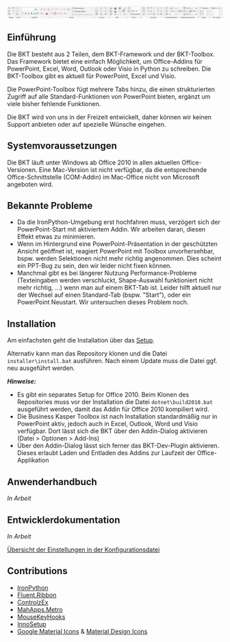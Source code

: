 <img src="documentation/screenshot.png">

## Einführung

Die BKT besteht aus 2 Teilen, dem BKT-Framework und der BKT-Toolbox. Das Framework bietet eine einfach Möglichkeit, um Office-Addins für PowerPoint, Excel, Word, Outlook oder Visio in Python zu schreiben. Die BKT-Toolbox gibt es aktuell für PowerPoint, Excel und Visio.

Die PowerPoint-Toolbox fügt mehrere Tabs hinzu, die einen strukturierten Zugriff auf alle Standard-Funktionen von PowerPoint bieten, ergänzt um viele bisher fehlende Funktionen.

Die BKT wird von uns in der Freizeit entwickelt, daher können wir keinen Support anbieten oder auf spezielle Wünsche eingehen.

## Systemvoraussetzungen

Die BKT läuft unter Windows ab Office 2010 in allen aktuellen Office-Versionen. Eine Mac-Version ist nicht verfügbar, da die entsprechende Office-Schnittstelle (COM-Addin) im Mac-Office nicht von Microsoft angeboten wird.

## Bekannte Probleme

 * Da die IronPython-Umgebung erst hochfahren muss, verzögert sich der PowerPoint-Start mit aktiviertem Addin. Wir arbeiten daran, diesen Effekt etwas zu minimieren.
 * Wenn im Hintergrund eine PowerPoint-Präsentation in der geschützten Ansicht geöffnet ist, reagiert PowerPoint mit Toolbox unvorhersehbar, bspw. werden Selektionen nicht mehr richtig angenommen. Dies scheint ein PPT-Bug zu sein, den wir leider nicht fixen können.
 * Manchmal gibt es bei längerer Nutzung Performance-Probleme (Texteingaben werden verschluckt, Shape-Auswahl funktioniert nicht mehr richtig, ...) wenn man auf einem BKT-Tab ist. Leider hilft aktuell nur der Wechsel auf einen Standard-Tab (bspw. "Start"), oder ein PowerPoint Neustart. Wir untersuchen dieses Problem noch.

## Installation

Am einfachsten geht die Installation über das [Setup](https://github.com/mrflory/bkt-toolbox/releases/latest).

Alternativ kann man das Repository klonen und die Datei `installer\install.bat` ausführen. Nach einem Update muss die Datei ggf. neu ausgeführt werden.

***Hinweise:***

 * Es gibt ein separates Setup for Office 2010. Beim Klonen des Repositories muss vor der Installation die Datei `dotnet\build2010.bat`     ausgeführt werden, damit das Addin für Office 2010 kompiliert wird.
 * Die Business Kasper Toolbox ist nach Installation standardmäßig nur in PowerPoint aktiv, 
    jedoch auch in Excel, Outlook, Word und Visio verfügbar. Dort lässt sich die BKT über den
    Addin-Dialog aktivieren (Datei > Optionen > Add-Ins)
 * Über den Addin-Dialog lässt sich ferner das BKT-Dev-Plugin aktivieren. Dieses erlaubt
    Laden und Entladen des Addins zur Laufzeit der Office-Applikation

## Anwenderhandbuch

*In Arbeit*

## Entwicklerdokumentation

*In Arbeit*

[Übersicht der Einstellungen in der Konfigurationsdatei](config.md)

## Contributions

 * [IronPython](https://github.com/IronLanguages/ironpython2)
 * [Fluent.Ribbon](https://github.com/fluentribbon/Fluent.Ribbon)
 * [ControlzEx](https://github.com/ControlzEx/ControlzEx)
 * [MahApps.Metro](https://github.com/MahApps/MahApps.Metro)
 * [MouseKeyHooks](https://github.com/gmamaladze/globalmousekeyhook)
 * [InnoSetup](http://www.jrsoftware.org/isinfo.php)
 * [Google Material Icons](https://material.io/tools/icons/) & [Material Design Icons](https://materialdesignicons.com/)
